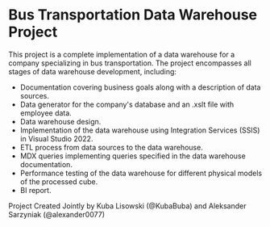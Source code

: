 # Bus Transportation Data Warehouse Project

This project is a complete implementation of a data warehouse for a company specializing in bus transportation. The project encompasses all stages of data warehouse development, including:

- Documentation covering business goals along with a description of data sources.
- Data generator for the company's database and an .xslt file with employee data.
- Data warehouse design.
- Implementation of the data warehouse using Integration Services (SSIS) in Visual Studio 2022.
- ETL process from data sources to the data warehouse.
- MDX queries implementing queries specified in the data warehouse documentation.
- Performance testing of the data warehouse for different physical models of the processed cube.
- BI report.

Project Created Jointly by Kuba Lisowski (@KubaBuba) and Aleksander Sarzyniak (@alexander0077)
